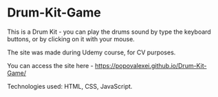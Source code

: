 # Drum-Kit-Game

This is a Drum Kit - you can play the drums sound by type the keyboard buttons, or by clicking on it with your mouse.

The site was made during Udemy course, for CV purposes.

You can access the site here - https://popovalexei.github.io/Drum-Kit-Game/

Technologies used: HTML, CSS, JavaScript.
